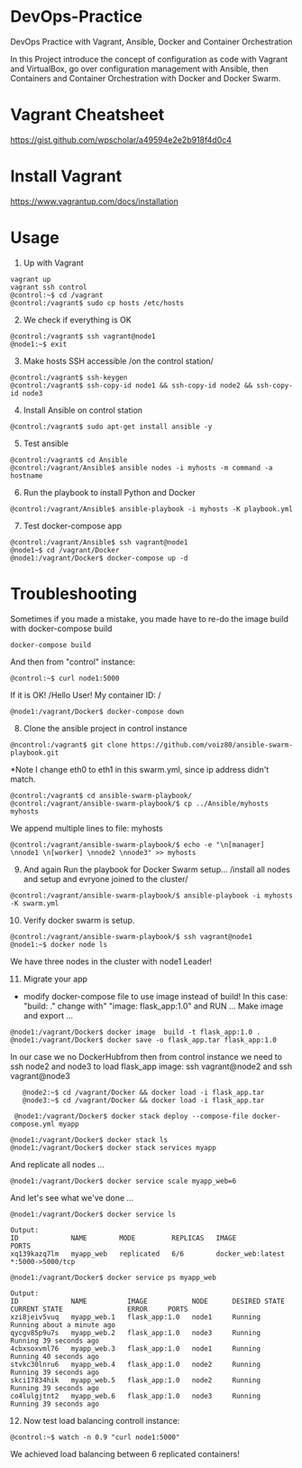 # DevOps-Practice
DevOps Practice with Vagrant, Ansible, Docker and Container Orchestration

In this Project introduce the concept of configuration as code with Vagrant and VirtualBox, go over configuration management with Ansible, then Containers and Container Orchestration with Docker and Docker Swarm.

# Vagrant Cheatsheet
https://gist.github.com/wpscholar/a49594e2e2b918f4d0c4

# Install Vagrant
https://www.vagrantup.com/docs/installation

# Usage
1. Up with Vagrant
```
vagrant up
vagrant ssh control
@control:~$ cd /vagrant
@control:/vagrant$ sudo cp hosts /etc/hosts
```
2. We check if everything is OK
```
@control:/vagrant$ ssh vagrant@node1
@node1:~$ exit
```
3. Make hosts SSH accessible /on the control station/
```
@control:/vagrant$ ssh-keygen
@control:/vagrant$ ssh-copy-id node1 && ssh-copy-id node2 && ssh-copy-id node3
```
4. Install Ansible on control station
```
@control:/vagrant$ sudo apt-get install ansible -y
```
5. Test ansible
```
@control:/vagrant$ cd Ansible
@control:/vagrant/Ansible$ ansible nodes -i myhosts -m command -a hostname
```
6. Run the playbook to install Python and Docker
```
@control:/vagrant/Ansible$ ansible-playbook -i myhosts -K playbook.yml
```
7. Test docker-compose app
```
@control:/vagrant/Ansible$ ssh vagrant@node1
@node1~$ cd /vagrant/Docker
@node1:/vagrant/Docker$ docker-compose up -d
```
# Troubleshooting
Sometimes if you made a mistake, you made have to re-do the image build with docker-compose build
```
docker-compose build
```
And then from "control" instance:
```
@control:~$ curl node1:5000
```
If it is OK! /Hello User! My container ID: <Container Id >/
```
@node1:/vagrant/Docker$ docker-compose down
```
8. Clone the ansible project in control instance
```
@ncontrol:/vagrant$ git clone https://github.com/voiz80/ansible-swarm-playbook.git
```
*Note I change eth0 to eth1 in this swarm.yml, since ip address didn't match.
```
@control:/vagrant$ cd ansible-swarm-playbook/
@control:/vagrant/ansible-swarm-playbook/$ cp ../Ansible/myhosts myhosts
```
We append multiple lines to file: myhosts
```
@control:/vagrant/ansible-swarm-playbook/$ echo -e "\n[manager] \nnode1 \n[worker] \nnode2 \nnode3" >> myhosts
```
9. And again Run the playbook for Docker Swarm setup... /install all nodes and setup and evryone joined to the cluster/
```
@control:/vagrant/ansible-swarm-playbook/$ ansible-playbook -i myhosts -K swarm.yml
```
10. Verify docker swarm is setup.
```
@control:/vagrant/ansible-swarm-playbook/$ ssh vagrant@node1
@node1:~$ docker node ls
```
We have three nodes in the cluster with node1 Leader!

11. Migrate your app
 - modify docker-compose file to use image instead of build! In this case: "build: ." change with" "image: flask_app:1.0" and RUN ...
 Make image and  export ...
 ```
 @node1:/vagrant/Docker$ docker image  build -t flask_app:1.0 .
 @node1:/vagrant/Docker$ docker save -o flask_app.tar flask_app:1.0
 ```
 In our case we no DockerHubfrom then from control instance we need to ssh node2 and node3 to load flask_app image: ssh vagrant@node2 and ssh vagrant@node3
 ``` 
    @node2:~$ cd /vagrant/Docker && docker load -i flask_app.tar
    @node3:~$ cd /vagrant/Docker && docker load -i flask_app.tar
```
```
 @node1:/vagrant/Docker$ docker stack deploy --compose-file docker-compose.yml myapp
 ```

 ```
@node1:/vagrant/Docker$ docker stack ls
@node1:/vagrant/Docker$ docker stack services myapp
```
And replicate all nodes ...
```
@node1:/vagrant/Docker$ docker service scale myapp_web=6
```
And let's see what we've done ...
```
@node1:/vagrant/Docker$ docker service ls

Output:
ID             NAME        MODE         REPLICAS   IMAGE               PORTS
xq139kazq7lm   myapp_web   replicated   6/6        docker_web:latest   *:5000->5000/tcp

@node1:/vagrant/Docker$ docker service ps myapp_web

Output:
ID             NAME          IMAGE           NODE      DESIRED STATE   CURRENT STATE                ERROR     PORTS
xzi8jeiv5vuq   myapp_web.1   flask_app:1.0   node1     Running         Running about a minute ago             
qycgv85p9u7s   myapp_web.2   flask_app:1.0   node3     Running         Running 39 seconds ago                 
4cbxsoxvml76   myapp_web.3   flask_app:1.0   node1     Running         Running 40 seconds ago                 
stvkc30lnru6   myapp_web.4   flask_app:1.0   node2     Running         Running 39 seconds ago                 
skci17834hik   myapp_web.5   flask_app:1.0   node2     Running         Running 39 seconds ago                 
co4lulgjtnt2   myapp_web.6   flask_app:1.0   node3     Running         Running 39 seconds ago  
```

12. Now test load balancing 
controll instance: 
```
@control:~$ watch -n 0.9 "curl node1:5000"
```
We achieved load balancing between 6 replicated containers!
